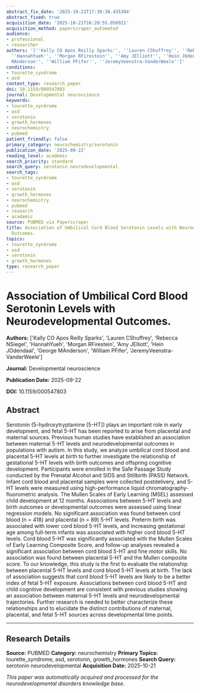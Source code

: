 ```yaml
---
abstract_fix_date: '2025-10-21T17:30:38.435304'
abstract_fixed: true
acquisition_date: '2025-10-21T16:20:55.050921'
acquisition_method: paperscraper_automated
audience:
- professional
- researcher
authors: '[''Kally CO Apos Reilly Sparks'', ''Lauren CShuffrey'', ''Rebecca NSiegel'',
  ''HannahYueh'', ''Morgan RFirestein'', ''Amy JElliott'', ''Hein JOdendaal'', ''George
  MAnderson'', ''William PFifer'', ''JeremyVeenstra-VanderWeele'']'
conditions:
- tourette_syndrome
- asd
content_type: research_paper
doi: 10.1159/000547803
journal: Developmental neuroscience
keywords:
- tourette_syndrome
- asd
- serotonin
- growth_hormones
- neurochemistry
- pubmed
patient_friendly: false
primary_category: neurochemistry/serotonin
publication_date: '2025-09-22'
reading_level: academic
search_priority: standard
search_query: serotonin neurodevelopmental
search_tags:
- tourette_syndrome
- asd
- serotonin
- growth_hormones
- neurochemistry
- pubmed
- research
- academic
source: PUBMED via Paperscraper
title: Association of Umbilical Cord Blood Serotonin Levels with Neurodevelopmental
  Outcomes.
topics:
- tourette_syndrome
- asd
- serotonin
- growth_hormones
type: research_paper
---
```


# Association of Umbilical Cord Blood Serotonin Levels with Neurodevelopmental Outcomes.

**Authors:** ['Kally CO Apos Reilly Sparks', 'Lauren CShuffrey', 'Rebecca NSiegel', 'HannahYueh', 'Morgan RFirestein', 'Amy JElliott', 'Hein JOdendaal', 'George MAnderson', 'William PFifer', 'JeremyVeenstra-VanderWeele']

**Journal:** Developmental neuroscience

**Publication Date:** 2025-09-22

**DOI:** 10.1159/000547803

## Abstract

Serotonin (5-hydroxytryptamine [5-HT]) plays an important role in early development, and fetal 5-HT has been reported to arise from placental and maternal sources. Previous human studies have established an association between maternal 5-HT levels and neurodevelopmental outcomes in populations with autism. In this study, we analyze umbilical cord blood and placental 5-HT levels at birth to further investigate the relationship of gestational 5-HT levels with birth outcomes and offspring cognitive development. Participants were enrolled in the Safe Passage Study conducted by the Prenatal Alcohol and SIDS and Stillbirth (PASS) Network. Infant cord blood and placental samples were collected postdelivery, and 5-HT levels were measured using high-performance liquid chromatography-fluorometric analysis. The Mullen Scales of Early Learning (MSEL) assessed child development at 12 months. Associations between 5-HT levels and birth outcomes or developmental outcomes were assessed using linear regression models. No significant association was found between cord blood (n = 418) and placental (n = 89) 5-HT levels. Preterm birth was associated with lower cord blood 5-HT levels, and increasing gestational age among full-term infants was associated with higher cord blood 5-HT levels. Cord blood 5-HT was significantly associated with the Mullen Scales of Early Learning Composite Score, and follow-up analyses revealed a significant association between cord blood 5-HT and fine motor skills. No association was found between placental 5-HT and the Mullen composite score. To our knowledge, this study is the first to evaluate the relationship between placental 5-HT levels and cord blood 5-HT levels at birth. The lack of association suggests that cord blood 5-HT levels are likely to be a better index of fetal 5-HT exposure. Associations between cord blood 5-HT and child cognitive development are consistent with previous studies showing an association between maternal 5-HT levels and neurodevelopmental trajectories. Further research is needed to better characterize these relationships and to elucidate the distinct contributions of maternal, placental, and fetal 5-HT sources across developmental time points.

---

## Research Details

**Source:** PUBMED
**Category:** neurochemistry
**Primary Topics:** tourette_syndrome, asd, serotonin, growth_hormones
**Search Query:** serotonin neurodevelopmental
**Acquisition Date:** 2025-10-21

*This paper was automatically acquired and processed for the neurodevelopmental disorders knowledge base.*
